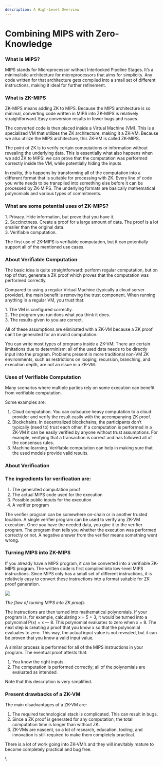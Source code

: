 ```yaml
---
description: A High-Level Overview
---
```


# Combining MIPS with Zero-Knowledge

### What is MIPS?

MIPS stands for Microprocessor without Interlocked Pipeline Stages. It’s a minimalistic architecture for microprocessors that aims for simplicity. Any code written for that architecture gets compiled into a small set of different instructions, making it ideal for further refinement.

### What is ZK-MIPS

ZK-MIPS means adding ZK to MIPS. Because the MIPS architecture is so minimal, converting code written in MIPS into ZK-MIPS is relatively straightforward. Easy conversion results in fewer bugs and issues.

The converted code is then placed inside a Virtual Machine (VM). This is a specialized VM that utilizes the ZK architecture, making it a ZK-VM. Because we also utilize the MIPS architecture, this ZK-VM is called ZK-MIPS.

The point of ZK is to verify certain computations or information without revealing the underlying data. This is essentially what also happens when we add ZK to MIPS: we can prove that the computation was performed correctly inside the VM, while potentially hiding the inputs.

In reality, this happens by transforming all of the computation into a different format that is suitable for processing with ZK. Every line of code you write needs to be transpiled into something else before it can be processed by ZK-MIPS. The underlying formats are basically mathematical polynomials and various types of commitments.

### What are some potential uses of ZK-MIPS?

1\. Privacy. Hide information, but prove that you have it.\
2\. Succinctness. Create a proof for a large amount of data. The proof is a lot smaller than the original data.\
3\. Verifiable computation.

The first use of ZK-MIPS is verifiable computation, but it can potentially support all of the mentioned use cases.

### About Verifiable Computation

The basic idea is quite straightforward: perform regular computation, but on top of that, generate a ZK proof which proves that the computation was performed correctly.

Compared to using a regular Virtual Machine (typically a cloud server provider), the main benefit is removing the trust component. When running anything in a regular VM, you trust that:

1\. The VM is configured correctly.\
2\. The program you run does what you think it does.\
3\. The results given to you are correct.

All of these assumptions are eliminated with a ZK-VM because a ZK proof can’t be generated for an invalid computation.

You can write most types of programs inside a ZK-VM. There are certain limitations due to determinism: all of the used data needs to be directly input into the program. Problems present in more traditional non-VM ZK environments, such as restrictions on looping, recursion, branching, and execution depth, are not an issue in a ZK-VM.

### Uses of Verifiable Computation

Many scenarios where multiple parties rely on some execution can benefit from verifiable computation.

Some examples are:

1. Cloud computation. You can outsource heavy computation to a cloud provider and verify the result easily with the accompanying ZK proof.
2. Blockchains. In decentralized blockchains, the participants don’t typically (need to) trust each other. If a computation is performed in a ZK-VM it can be easily verified by anyone without trust assumptions. For example, verifying that a transaction is correct and has followed all of the consensus rules.
3. Machine learning. Verifiable computation can help in making sure that the used models provide valid results.

### About Verification

### The ingredients for verification are:

1. The generated computation proof
2. The actual MIPS code used for the execution
3. Possible public inputs for the execution
4. A verifier program

The verifier program can be somewhere on-chain or in another trusted location. A single verifier program can be used to verify any ZK-VM execution. Once you have the needed data, you give it to the verifier program. The program then tells you whether the execution was performed correctly or not. A negative answer from the verifier means something went wrong.&#x20;

### Turning MIPS into ZK-MIPS

If you already have a MIPS program, it can be converted into a verifiable ZK-MIPS program. The written code is first compiled into low-level MIPS instructions. Since MIPS only has a small set of different instructions, it is relatively easy to convert these instructions into a format suitable for ZK proof generation.

![](https://lh7-us.googleusercontent.com/I7La0v9\_JSMjaZlBFy3wJsVDZCwsV1q5V81jc4CtR0Y5hqqKo\_c8SS-fqglnRAr8\_CGLL0P-W2D7kcIR-bqVCSx6VGgZ0rFKKsor6nWw2PqpZ5mY8c5JHJH-ZhrmQsI801aQOprRFpMNsDEjH3VZ6Vg)

_The flow of turning MIPS into ZK proofs_

The instructions are then turned into mathematical polynomials. If your program is, for example, calculating x = 5 + 3, it would be turned into a polynomial P(x) = x — 8. This polynomial evaluates to zero when x = 8. The next step is creating a proof that you know x so that the polynomial evaluates to zero. This way, the actual input value is not revealed, but it can be proven that you know a valid input value.

A similar process is performed for all of the MIPS instructions in your program. The eventual proof attests that:

1. You know the right inputs.
2. The computation is performed correctly; all of the polynomials are evaluated as intended.

Note that this description is very simplified.

### Present drawbacks of a ZK-VM

The main disadvantages of a ZK-VM are:

1. The required technological stack is complicated. This can result in bugs.
2. Since a ZK proof is generated for any computation, the total computation time is longer than without ZK.
3. ZK-VMs are nascent, so a lot of research, education, tooling, and innovation is still required to make them completely practical.

There is a lot of work going into ZK-VM’s and they will inevitably mature to become completely practical and bug free.

\
